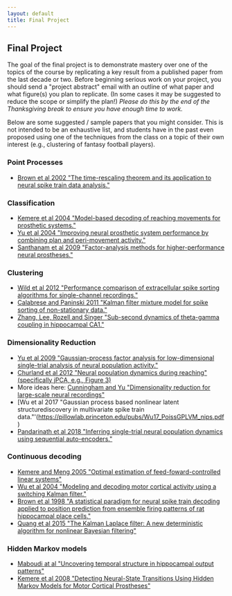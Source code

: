 ```yaml
---
layout: default
title: Final Project
---
```


## Final Project

The goal of the final project is to demonstrate mastery over one of the topics
of the course by replicating a key result from a published paper from the last
decade or two.  Before beginning serious work on your project, you should send a
"project abstract" email with an outline of what paper and what figure(s) you
plan to replicate. (In some cases it may be suggested to reduce the scope or
simplify the plan!) _Please do this by the end of the Thanksgiving break to
ensure you have enough time to work._

Below are some suggested / sample papers that you might consider. This is not
intended to be an exhaustive list, and students have in the past even proposed
using one of the techniques from the class on a topic of their own interest
(e.g., clustering of fantasy football players).

<!--
### Neural Circuit Modeling
  - [Barreiro et al 2012 "A-current and type I/type II transition determine collective spiking from common input."](FinalProject/Barreiro2012.pdf)
  - [Pospischil et al 2008 "Minimal Hodgkin-Huxley type models for different classes of cortical and thalamic neurons"](FinalProject/Pospischil2008.pdf) ***BONUS PAPER!***
  - [Kang and Lowery 2014 "Effects of antidromic and orthodromic activation of STN afferent axons during DBS in Parkinson's disease: a simulation study."](FinalProject/Kang2014.pdf)
-->

### Point Processes
  - [Brown et al 2002 "The time-rescaling theorem and its application to neural spike train data analysis."](FinalProject/Brown2002.pdf)

### Classification
  - [Kemere et al 2004 "Model-based decoding of reaching movements for prosthetic systems."](FinalProject/Kemere2004.pdf)
  - [Yu et al 2004 "Improving neural prosthetic system performance by combining plan and peri-movement activity."](FinalProject/Yu2004.pdf)
  - [Santhanam et al 2009 "Factor-analysis methods for higher-performance neural prostheses."](FinalProject/Santhanam2009.pdf)

### Clustering
  - [Wild et al 2012 "Performance comparison of extracellular spike sorting algorithms for single-channel recordings."](FinalProject/Wild2012.pdf)
  - [Calabrese and Paninski 2011 "Kalman filter mixture model for spike sorting of non-stationary data."](https://www.sciencedirect.com/science/article/pii/S0165027010006655)
  - [Zhang, Lee, Rozell and Singer "Sub-second dynamics of theta-gamma coupling in hippocampal CA1."](https://elifesciences.org/articles/44320)

### Dimensionality Reduction
  - [Yu et al 2009 "Gaussian-process factor analysis for low-dimensional single-trial analysis of neural population activity."](FinalProject/Yu2009.pdf)
  - [Churland et al 2012 "Neural population dynamics during reaching" (specifically jPCA, e.g., Figure 3)](https://www.nature.com/articles/nature11129)
  - More ideas here: [Cunningham and Yu "Dimensionality reduction for large-scale neural recordings"](https://www.ncbi.nlm.nih.gov/pmc/articles/PMC4433019/)
  - [Wu et al 2017 "Gaussian process based nonlinear latent structurediscovery in multivariate spike train data."'(https://pillowlab.princeton.edu/pubs/Wu17_PoissGPLVM_nips.pdf)
  - [Pandarinath et al 2018 "Inferring single-trial neural population dynamics using sequential auto-encoders."](https://www.nature.com/articles/s41592-018-0109-9)

### Continuous decoding
  - [Kemere and Meng 2005 "Optimal estimation of feed-foward-controlled linear systems"](FinalProject/Kemere2005.pdf)
  - [Wu et al 2004 "Modeling and decoding motor cortical activity using a switching Kalman filter."](FinalProject/Wu2004.pdf)
  - [Brown et al 1998 "A statistical paradigm for neural spike train decoding applied to position prediction from ensemble firing patterns of rat hippocampal place cells."](FinalProject/Brown1998.pdf)
  - [Quang et al 2015 "The Kalman Laplace filter: A new deterministic algorithm for nonlinear Bayesian filtering"](https://ieeexplore.ieee.org/abstract/document/7266743)

### Hidden Markov models
  - [Maboudi at al "Uncovering temporal structure in hippocampal output patterns"](https://elifesciences.org/articles/34467)
  - [Kemere et al 2008 "Detecting Neural-State Transitions Using Hidden Markov Models for Motor Cortical Prostheses"](https://journals.physiology.org/doi/full/10.1152/jn.00924.2007)
